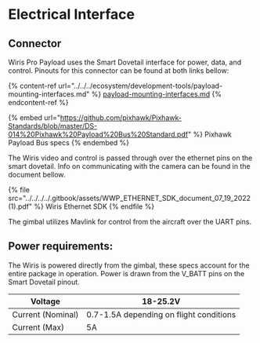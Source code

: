 # Electrical Interface

## Connector

Wiris Pro Payload uses the Smart Dovetail interface for power, data, and control. Pinouts for this connector can be found at both links bellow:

{% content-ref url="../../../ecosystem/development-tools/payload-mounting-interfaces.md" %}
[payload-mounting-interfaces.md](../../../ecosystem/development-tools/payload-mounting-interfaces.md)
{% endcontent-ref %}

{% embed url="https://github.com/pixhawk/Pixhawk-Standards/blob/master/DS-014%20Pixhawk%20Payload%20Bus%20Standard.pdf" %}
Pixhawk Payload Bus specs
{% endembed %}

The Wiris video and control is passed through over the ethernet pins on the smart dovetail. Info on communicating with the camera can be found in the document bellow.

{% file src="../../../../.gitbook/assets/WWP_ETHERNET_SDK_document_07_19_2022 (1).pdf" %}
Wiris Ethernet SDK
{% endfile %}

The gimbal utilizes Mavlink for control from the aircraft over the UART pins.&#x20;

## Power requirements:

The Wiris is powered directly from the gimbal, these specs account for the entire package in operation. Power is drawn from the V\_BATT pins on the Smart Dovetail pinout.&#x20;

| Voltage           | 18-25.2V                                |
| ----------------- | --------------------------------------- |
| Current (Nominal) | 0.7-1.5A depending on flight conditions |
| Current (Max)     | 5A                                      |
